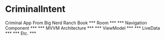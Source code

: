 # CriminalIntent
Criminal App From Big Nerd Ranch Book
*** Room ***
*** Navigation Component ***
*** MVVM Architecture ***
*** ViewModel ***
*** LiveData ***
*** Etc. ***